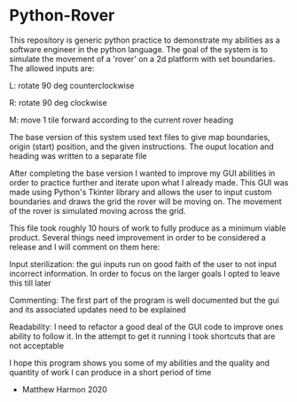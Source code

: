 # Python-Rover

This repository is generic python practice to demonstrate my abilities as a software engineer in the python language.
The goal of the system is to simulate the movement of a 'rover' on a 2d platform with set boundaries. The allowed inputs are:

  L: rotate 90 deg counterclockwise
  
  R: rotate 90 deg clockwise
  
  M: move 1 tile forward according to the current rover heading
  
The base version of this system used text files to give map boundaries, origin (start) position, and the given instructions.
The ouput location and heading was written to a separate file

After completing the base version I wanted to improve my GUI abilities in order to practice further and iterate upon what I already made.
This GUI was made using Python's Tkinter library and allows the user to input custom boundaries and draws the grid the rover will be moving on.
The movement of the rover is simulated moving across the grid.

This file took roughly 10 hours of work to fully produce as a minimum viable product. Several things need improvement in order to be considered a release and I will comment on them here:

  Input sterilization: the gui inputs run on good faith of the user to not input incorrect information. In order to focus on the larger goals I opted to leave this till later
  
  Commenting: The first part of the program is well documented but the gui and its associated updates need to be explained 
  
  Readability: I need to refactor a good deal of the GUI code to improve ones ability to follow it. In the attempt to get it running I took shortcuts that are not acceptable
  
  
I hope this program shows you some of my abilities and the quality and quantity of work I can produce in a short period of time

- Matthew Harmon 2020
